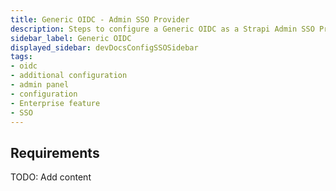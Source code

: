 ```yaml
---
title: Generic OIDC - Admin SSO Provider
description: Steps to configure a Generic OIDC as a Strapi Admin SSO Provider
sidebar_label: Generic OIDC
displayed_sidebar: devDocsConfigSSOSidebar
tags:
- oidc
- additional configuration
- admin panel
- configuration
- Enterprise feature
- SSO 
---
```


## Requirements

TODO: Add content
